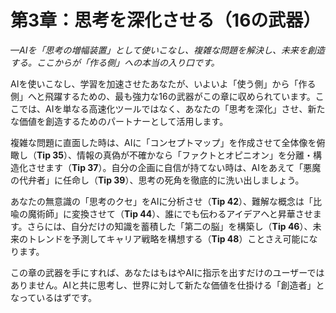 # 第3章：思考を深化させる（16の武器）

*—AIを「思考の増幅装置」として使いこなし、複雑な問題を解決し、未来を創造する。ここからが「作る側」への本当の入り口です。*

AIを使いこなし、学習を加速させたあなたが、いよいよ「使う側」から「作る側」へと飛躍するための、最も強力な16の武器がこの章に収められています。ここでは、AIを単なる高速化ツールではなく、あなたの「思考を深化」させ、新たな価値を創造するためのパートナーとして活用します。

複雑な問題に直面した時は、AIに「コンセプトマップ」を作成させて全体像を俯瞰し（**Tip 35**）、情報の真偽が不確かなら「ファクトとオピニオン」を分離・構造化させます（**Tip 37**）。自分の企画に自信が持てない時は、AIをあえて「悪魔の代弁者」に任命し（**Tip 39**）、思考の死角を徹底的に洗い出しましょう。

あなたの無意識の「思考のクセ」をAIに分析させ（**Tip 42**）、難解な概念は「比喩の魔術師」に変換させて（**Tip 44**）、誰にでも伝わるアイデアへと昇華させます。さらには、自分だけの知識を蓄積した「第二の脳」を構築し（**Tip 46**）、未来のトレンドを予測してキャリア戦略を構想する（**Tip 48**）ことさえ可能になります。

この章の武器を手にすれば、あなたはもはやAIに指示を出すだけのユーザーではありません。AIと共に思考し、世界に対して新たな価値を仕掛ける「創造者」となっているはずです。